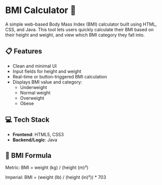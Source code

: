 # BMI Calculator 🧮

A simple web-based Body Mass Index (BMI) calculator built using HTML, CSS, and Java. This tool lets users quickly calculate their BMI based on their height and weight, and view which BMI category they fall into.

## 📋 Features

- Clean and minimal UI
- Input fields for height and weight
- Real-time or button-triggered BMI calculation
- Displays BMI value and category:
  - Underweight
  - Normal weight
  - Overweight
  - Obese

## 💻 Tech Stack

- **Frontend**: HTML5, CSS3
- **Backend/Logic**: Java

## 🧠 BMI Formula
Metric: BMI = weight (kg) / (height (m)²)

Imperial: BMI = (weight (lb) / (height (in)²)) * 703

